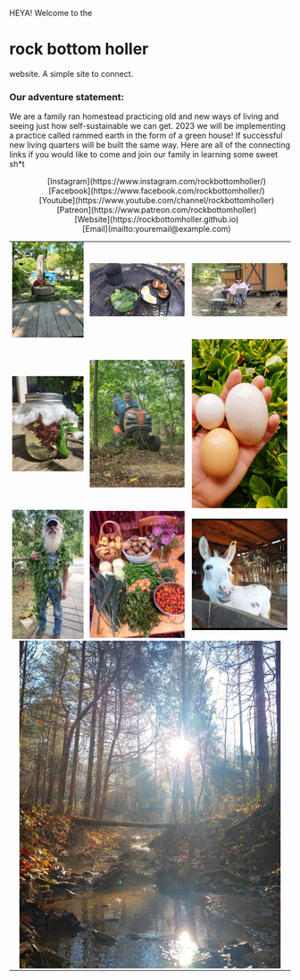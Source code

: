 <style>
  table {
    border-collapse: collapse;
    margin: 0 auto;
    border: none;
  }
  td {
    border: none;
    text-align: center;
  }
  img {
    width: 93%;
  }
  .links-container {
    text-align: center;
  }
  .links-container li {
    display: inline-block;
    margin: 0 10px;
  }
</style>

HEYA!
Welcome to the
# rock bottom holler
website. A simple site to connect. 
### Our adventure statement:
We are a family ran homestead practicing old and new ways of living and seeing just how self-sustainable we can get. 2023 we will be implementing a practice called rammed earth in the form of a green house! If successful new living quarters will be built the same way. Here are all of the connecting links if you would like to come and join our family in learning some sweet sh*t

<div class="links-container">
  <ul>
    <li>[Instagram](https://www.instagram.com/rockbottomholler/)</li>
    <li>[Facebook](https://www.facebook.com/rockbottomholler/)</li>
    <li>[Youtube](https://www.youtube.com/channel/rockbottomholler)</li>
    <li>[Patreon](https://www.patreon.com/rockbottomholler)</li>
    <li>[Website](https://rockbottomholler.github.io)</li>
    <li>[Email](mailto:youremail@example.com)</li>
  </ul>
</div>


<table>
    <style>
        td {
        padding: 0px;
        }
    </style>
  <tr>
    <td><img src="img/billy.jpeg" alt="Billy" /></td>
    <td><img src="img/breakfast.jpeg" alt="a beautiful fire cooked meal" /></td>
    <td><img src="img/mormor.jpeg" alt="" /></td>
  </tr>
  <tr>
    <td><img src="img/tea.jpeg" alt="" /></td>
    <td><img src="img/emperor.jpeg" alt="" /></td>
    <td><img src="img/eggs.jpeg" alt="" /></td>
  </tr>
  <tr>
    <td><img src="img/mountain-wizard.jpeg" alt="" /></td>
    <td><img src="img/harvest.jpeg" alt="" /></td>
    <td><img src="img/buster.jpeg" alt="" /></td>
  </tr>
  <tr>
    <td colspan="3"><img src="img/creek.jpeg" alt="" /></td>
  </tr>
</table>
